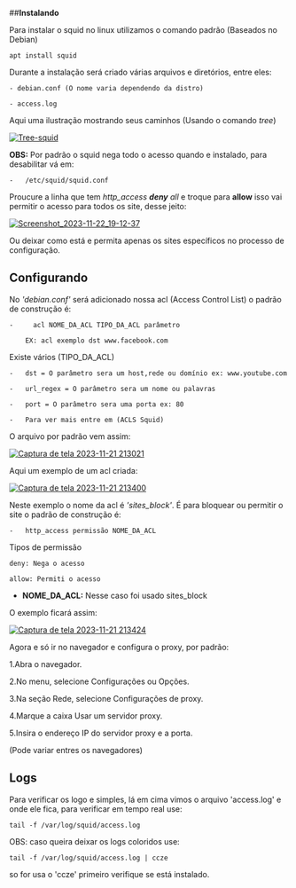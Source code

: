 

##**Instalando**  

Para instalar o squid no linux utilizamos o comando padrão (Baseados no Debian)

    apt install squid

Durante a instalação será criado várias arquivos e diretórios, entre eles:

    - debian.conf (O nome varia dependendo da distro)

    - access.log

Aqui uma ilustração mostrando seus caminhos (Usando o comando *tree*)

[![Tree-squid](https://i.im.ge/2023/11/22/A8DjpJ.Tree-squid.jpg)](https://im.ge/i/A8DjpJ)

**OBS:** Por padrão o squid nega todo o acesso quando e instalado, para desabilitar vá em:

    -   /etc/squid/squid.conf

Proucure a linha que tem _http_access **deny** all_ e troque para **allow** isso vai permitir o acesso para todos os site, desse jeito:

[![Screenshot_2023-11-22_19-12-37](https://i.im.ge/2023/11/23/AK3UI4.Screenshot-2023-11-22-19-12-37.jpg)](https://im.ge/i/AK3UI4)

Ou deixar como está e permita apenas os sites específicos no processo de configuração.

## **Configurando**

No *'debian.conf'* será adicionado nossa acl (Access Control List) o padrão de construção é:

    -     acl NOME_DA_ACL TIPO_DA_ACL parâmetro

        EX: acl exemplo dst www.facebook.com

Existe vários (TIPO_DA_ACL)

    -   dst = O parâmetro sera um host,rede ou domínio ex: www.youtube.com

    -   url_regex = O parâmetro sera um nome ou palavras 

    -   port = O parâmetro sera uma porta ex: 80

    -   Para ver mais entre em (ACLS Squid)

O arquivo por padrão vem assim:

[![Captura de tela 2023-11-21 213021](https://i.im.ge/2023/11/22/A8LYmY.Captura-de-tela-2023-11-21-213021.png)](https://im.ge/i/A8LYmY)

Aqui um exemplo de um acl criada:

[![Captura de tela 2023-11-21 213400](https://i.im.ge/2023/11/22/A8LfHf.Captura-de-tela-2023-11-21-213400.png)](https://im.ge/i/A8LfHf)


Neste exemplo o nome da acl é *'sites_block'*. É para bloquear ou permitir o site o padrão de construção é:

    -   http_access permissão NOME_DA_ACL

Tipos de permissão 

    deny: Nega o acesso                 

    allow: Permiti o acesso

* **NOME_DA_ACL:** Nesse caso foi usado sites_block

O exemplo ficará assim:

[![Captura de tela 2023-11-21 213424](https://i.im.ge/2023/11/22/A8LVA1.Captura-de-tela-2023-11-21-213424.png)](https://im.ge/i/A8LVA1)

Agora e só ir no navegador e configura o proxy, por padrão: 

1.Abra o navegador.

2.No menu, selecione Configurações ou Opções.

3.Na seção Rede, selecione Configurações de proxy.

4.Marque a caixa Usar um servidor proxy.

5.Insira o endereço IP do servidor proxy e a porta.

(Pode variar entres os navegadores)

## **Logs**

Para verificar os logo e simples, lá em cima vimos o arquivo 'access.log' e onde ele fica, para verificar em tempo real use:

    tail -f /var/log/squid/access.log 

OBS: caso queira deixar os logs coloridos use:

    tail -f /var/log/squid/access.log | ccze 

so for usa o 'ccze' primeiro verifique se está instalado.

